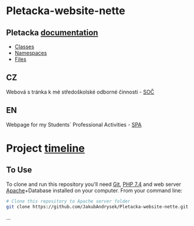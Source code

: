 # Pletacka-website-nette

<h2>Pletacka <a href="https://jakubandrysek.github.io/Pletacka-website-nette">documentation</a></h2>

- [Classes](https://jakubandrysek.github.io/Pletacka-website-nette/annotated.html) 
- [Namespaces](https://jakubandrysek.github.io/Pletacka-website-nette/namespaces.html) 
- [Files](https://jakubandrysek.github.io/Pletacka-website-nette/files.html)

## CZ
Webová s tránka k mé středoškolské odborné činnosti - [SOČ](http://www.soc.cz/)

## EN
Webpage for my Students` Professional Activities - [SPA](http://www.soc.cz/english/)

<h1>Project <a href="https://github.com/JakubAndrysek/Pletacka-website-nette/releases">timeline</a></h1>

## To Use

To clone and run this repository you'll need [Git](https://git-scm.com),  [PHP 7.4](https://www.php.net/downloads.php) and web server [Apache](https://httpd.apache.org/download.cgi)+Database installed on your computer. From your command line:

```bash
# Clone this repository to Apache server folder
git clone https://github.com/JakubAndrysek/Pletacka-website-nette.git
``` 
...
